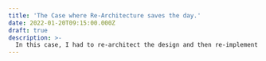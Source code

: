```yaml
---
title: 'The Case where Re-Architecture saves the day.'
date: 2022-01-20T09:15:00.000Z
draft: true
description: >-
  In this case, I had to re-architect the design and then re-implement to get it done.
---
```


